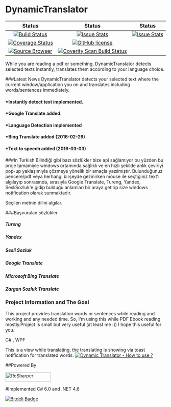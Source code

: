 # DynamicTranslator 
| Status | Status | Status |
|:-------------:|:-------------:|:-----:|
| [![Build Status](https://travis-ci.org/osoykan/DynamicTranslator.svg?branch=master)](https://travis-ci.org/osoykan/DynamicTranslator)      | [![Issue Stats](http://issuestats.com/github/osoykan/dynamictranslator/badge/issue?style=flat)](http://issuestats.com/github/osoykan/dynamictranslator) | [![Issue Stats](http://issuestats.com/github/osoykan/dynamictranslator/badge/pr?style=flat)](http://issuestats.com/github/osoykan/dynamictranslator) |
| [![Coverage Status](https://coveralls.io/repos/osoykan/DynamicTranslator/badge.svg?branch=master&service=github)](https://coveralls.io/github/osoykan/DynamicTranslator?branch=master)     | [![GitHub license](https://img.shields.io/badge/license-MIT-blue.svg)](https://raw.githubusercontent.com/osoykan/DynamicTranslator/master/LICENSE)   |     |
| <a href="http://sourcebrowser.io/Browse/osoykan/DynamicTranslator"><img src="https://camo.githubusercontent.com/54520255524a72a04b0b20191e804f1360f85ab2/68747470733a2f2f696d672e736869656c64732e696f2f62616467652f42726f7773652d536f757263652d677265656e2e737667" alt="Source Browser" data-canonical-src="https://img.shields.io/badge/Browse-Source-green.svg" style="max-width:100%;"></a>| <a href="https://scan.coverity.com/projects/osoykan-dynamictranslator">  <img alt="Coverity Scan Build Status" src="https://scan.coverity.com/projects/7147/badge.svg"/></a>  |      |

While you are reading a pdf or something, DynamicTranslator detects selected texts instantly, translates them according to your language choice.

###Latest News
DynamicTranslator detects your selected text where the current window/application you on and translates including words/sentences immediately.

#### *Instantly detect text implemented.
#### *Google Translate added.
#### *Language Detection implemented
#### *Bing Translate added (2016-02-29)
#### *Text to speech added (2016-03-03)


###In Turkish
Bilindiği gibi bazı sözlükler bize api sağlamıyor bu yüzden bu proje tamamiyle windows ortamında sağlıklı ve en hızlı şekilde anlık çeviriyi pop-up yaklaşımıyla çözmeye yönelik bir amaçla yazılmıştır. Bulunduğunuz pencere/pdf veya herhangi birşeyde gezinirken mouse ile seçtiğiniz text'i algılayıp sonrasında, sırasıyla Google Translate, Tureng, Yandex, SesliSozluk'e gidip bulduğu anlamları bir araya getirip size windows notification olarak sunmaktadır.

Seçilen metnin dilini algılar.

###Başvurulan sözlükler
        
##### Tureng
##### Yandex
##### Sesli Sozluk
##### Google Translate
##### Microsoft Bing Translate
##### Zargan Sozluk Translate
        

### Project Information and The Goal
This project provides translation words or sentences while reading and working and any needed time. So, I'm using this while PDF Ebook reading mostly.Project is small but very useful (at least me :)) I hope this useful for you.

C# , WPF

This is a view while translating, the translating is showing via toast notification for translated words.
[![Dynamic Translator - How to use ?](http://cdn.makeagif.com/media/3-03-2016/pG9psp.gif)](https://www.youtube.com/watch?v=9rqX0aVCTKw)
 
##Powered By

<p><a href="https://camo.githubusercontent.com/d94f160ac291837e52a5a9f0a56d0f087281460c/687474703a2f2f7777772e6a6574627261696e732e636f6d2f696d672f6c6f676f732f6c6f676f5f7265736861727065725f736d616c6c2e676966" target="_blank"><img src="https://camo.githubusercontent.com/d94f160ac291837e52a5a9f0a56d0f087281460c/687474703a2f2f7777772e6a6574627261696e732e636f6d2f696d672f6c6f676f732f6c6f676f5f7265736861727065725f736d616c6c2e676966" width="142" height="29" alt="ReSharper" data-canonical-src="http://www.jetbrains.com/img/logos/logo_resharper_small.gif" style="max-width:100%;"></a></p>
  
#Implemented C# 6.0 and .NET 4.6


[![Bitdeli Badge](https://d2weczhvl823v0.cloudfront.net/osoykan/dynamictranslator/trend.png)](https://bitdeli.com/free "Bitdeli Badge")

